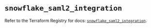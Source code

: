 # `snowflake_saml2_integration`

Refer to the Terraform Registry for docs: [`snowflake_saml2_integration`](https://registry.terraform.io/providers/snowflakedb/snowflake/2.5.0/docs/resources/saml2_integration).

